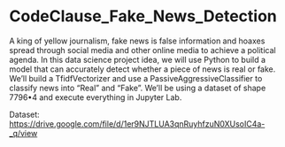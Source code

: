 # CodeClause_Fake_News_Detection
A king of yellow journalism, fake news is false information and hoaxes spread through social media and other online media to achieve a political agenda. In this data science project idea, we will use Python to build a model that can accurately detect whether a piece of news is real or fake. We’ll build a TfidfVectorizer and use a PassiveAggressiveClassifier to classify news into “Real” and “Fake”. We’ll be using a dataset of shape 7796•4 and execute everything in Jupyter Lab.

Dataset: https://drive.google.com/file/d/1er9NJTLUA3qnRuyhfzuN0XUsoIC4a-_q/view

